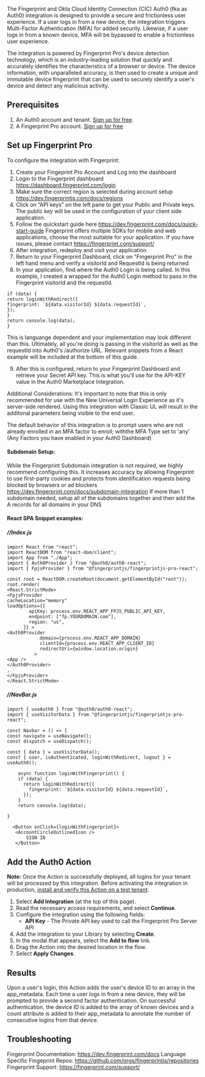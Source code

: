 The Fingerprint and Okta Cloud Identity Connection (CIC) Auth0 (fka as Auth0) integration is designed to provide a secure and frictionless user experience. If a user logs in from a new device, the integration triggers Multi-Factor Authentication (MFA) for added security. Likewise, if a user logs in from a known device, MFA will be bypassed to enable a frictionless user experience.

The integration is powered by Fingerprint Pro's device detection technology, which is an industry-leading solution that quickly and accurately identifies the characteristics of a browser or device. The device information, with unparalleled accuracy, is then used to create a unique and immutable device fingerprint that can be used to securely identify a user's device and detect any malicious activity.

## Prerequisites

1. An Auth0 account and tenant. [Sign up for free](https://auth0.com/signup).
2. A Fingerprint Pro account. [Sign up for free](https://dashboard.fingerprint.com/signup/)

## Set up Fingerprint Pro

To configure the integration with Fingerprint:

1. Create your Fingeprint Pro Account and Log into the dashboard
2. Login to the Fingerprint dashboard https://dashboard.fingerprint.com/login
3. Make sure the correct region is selected during account setup https://dev.fingerprintjs.com/docs/regions
4. Click on “API keys” on the left pane to get your Public and Private keys. The public key will be used in the configuration of your client side application.
5. Follow the quickstart guide here https://dev.fingerprint.com/docs/quick-start-guide Fingerprint offers multiple SDKs for mobile and web applications, choose the most suitable for your application. If you have issues, please contact https://fingerprint.com/support/
6. After integration, redeploy and visit your application
7. Return to your Fingerprint Dashboard, click on "Fingerprint Pro" in the left hand menu and verify a visitorId and RequestId is being returned
8. In your application, find where the Auth0 Login is being called. In this example, I created a wrapped for the Auth0 Login method to pass in the Fingerprint visitorId and the requestId.

```async function loginWithFingerprint() {
if (data) {
return loginWithRedirect({
fingerprint: `${data.visitorId} ${data.requestId}`,
});
}
return console.log(data);
}
```

This is languange dependent and your implementation may look different than this. Ultimately, all you're doing is passing in the visitorId as well as the requestId into Auth0's /authorize URL. Relevant snippets from a React example will be included at the bottom of this guide.

9. After this is configured, return to your Fingerprint Dashboard and retrieve your Secret API key. This is what you'll use for the API-KEY value in the Auth0 Marketplace Integration.

Additional Considerations:
It's important to note that this is only recommended for use with the New Universal Login Experience as it's server-side rendered. Using this integration with Classic UL will result in the additonal parameters being visible to the end user.

The default behavior of this integration is to prompt users who are not already enrolled in an MFA factor to enroll; withthe MFA Type set to 'any' (Any Factors you have enabled in your Auth0 Dashboard)

#### Subdomain Setup:

While the Fingerprint Subdomain integration is not required, we highly recommend configuring this. It increases accuracy by allowing Fingerprint to use first-party cookies and protects from identification requests being blocked by browsers or ad blockers
https://dev.fingerprint.com/docs/subdomain-integration
If more than 1 subdomain needed, setup all of the subdomains together and then add the A records for all domains in your DNS

#### React SPA Snippet examples:

##### //Index.js

```
import React from "react";
import ReactDOM from "react-dom/client";
import App from "./App";
import { Auth0Provider } from "@auth0/auth0-react";
import { FpjsProvider } from "@fingerprintjs/fingerprintjs-pro-react";

const root = ReactDOM.createRoot(document.getElementById("root"));
root.render(
<React.StrictMode>
<FpjsProvider
cacheLocation="memory"
loadOptions={{
        apiKey: process.env.REACT_APP_FPJS_PUBLIC_API_KEY,
        endpoint: ["fp.YOURDOMAIN.com"],
        region: "us",
      }} >
<Auth0Provider
            domain={process.env.REACT_APP_DOMAIN}
            clientId={process.env.REACT_APP_CLIENT_ID}
            redirectUri={window.location.origin}
          >
<App />
</Auth0Provider>
,
</FpjsProvider>
</React.StrictMode>

```

##### //NavBar.js

```
import { useAuth0 } from "@auth0/auth0-react";
import { useVisitorData } from "@fingerprintjs/fingerprintjs-pro-react";

const Navbar = () => {
const navigate = useNavigate();
const dispatch = useDispatch();

const { data } = useVisitorData();
const { user, isAuthenticated, loginWithRedirect, logout } = useAuth0();

    async function loginWithFingerprint() {
    if (data) {
      return loginWithRedirect({
        fingerprint: `${data.visitorId} ${data.requestId}`,
      });
    }
    return console.log(data);

}

  <Button onClick={loginWithFingerprint}>
   <AccountCircleOutlinedIcon />
       SIGN IN
   </Button>
```

## Add the Auth0 Action

**Note:** Once the Action is successfully deployed, all logins for your tenant will be processed by this integration. Before activating the integration in production, [install and verify this Action on a test tenant](https://auth0.com/docs/get-started/auth0-overview/create-tenants/set-up-multiple-environments).

1. Select **Add Integration** (at the top of this page).
1. Read the necessary access requirements, and select **Continue**.
1. Configure the integration using the following fields:
   - **API Key** - The Private API key used to call the Fingerprint Pro Server API
1. Add the integration to your Library by selecting **Create**.
1. In the modal that appears, select the **Add to flow** link.
1. Drag the Action into the desired location in the flow.
1. Select **Apply Changes**.

## Results

Upon a user's login, this Action adds the user's device ID to an array in the app_metadata. Each time a user logs in from a new device, they will be prompted to provide a second factor authentication. On successful authentication, the device ID is added to the array of known devices and a count attribute is added to their app_metadata to annotate the number of consecutive logins from that device.

## Troubleshooting

Fingerprint Documentation: https://dev.fingerprint.com/docs
Language Specific Fingeprint Repos: https://github.com/orgs/fingerprintjs/repositories
Fingerprint Support: https://fingerprint.com/support/
